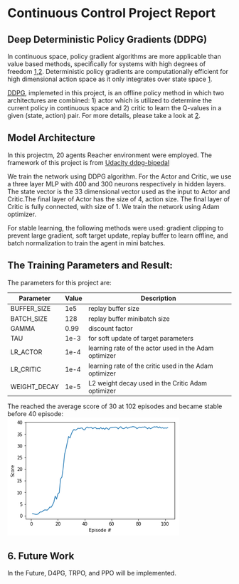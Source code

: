 # Continuous Control Project Report

## Deep Deterministic Policy Gradients (DDPG)
In continuous space, policy gradient algorithms are more applicable than value based methods, specifically for systems with high degrees of freedom [1](http://proceedings.mlr.press/v32/silver14.pdf),[2](https://arxiv.org/pdf/1509.02971.pdf). Deterministic policy gradients are computationally efficient for high dimensional action space as it only integrates over state space [1](http://proceedings.mlr.press/v32/silver14.pdf). 

[DDPG](https://arxiv.org/pdf/1509.02971.pdf), implemeted in this project, is an offline policy method in which two architectures are combined: 1) actor which is utilized to determine the current policy in continuous space and 2) critic to learn the Q-values in a given (state, action) pair. For more details, please take a look at [2](https://arxiv.org/pdf/1509.02971.pdf). 

## Model Architecture
In this projectm, 20 agents Reacher environment were employed. The framework of this project is from [Udacity ddpg-bipedal]( 
https://github.com/udacity/deep-reinforcement-learning/tree/master/ddpg-pendulum)

We train the network using DDPG algorithm. For the Actor and Critic, we use a three layer MLP with 400 and 300 neurons respectively in hidden layers. The state vector is the 33 dimensional vector used as the input to Actor and Critic.The final layer of Actor has the size of 4, action size. The final layer of Critic is fully connected, with size of 1. We train the network using Adam optimizer.

For stable learning, the following methods were used: gradient clipping to prevent large gradient, soft target update, replay buffer to learn offline, and batch normalization to train the agent in mini batches.

## The Training Parameters and Result:
The parameters for this project are:

| Parameter     | Value     | Description |
| ------------- | --------- | ------------- |
| BUFFER_SIZE  | 1e5  |  replay buffer size |
| BATCH_SIZE  | 128  | replay buffer minibatch size|
| GAMMA  | 0.99  | discount factor |
| TAU  | 1e-3  | for soft update of target parameters |
| LR_ACTOR  | 1e-4  | learning rate of the actor used in the Adam optimizer |
| LR_CRITIC  | 1e-4  | learning rate of the critic used in the Adam optimizer |
| WEIGHT_DECAY  | 1e-5  | L2 weight decay used in the Critic Adam optimizer |


The reached the average score of 30 at 102 episodes and became stable before 40 episode:
![alt text](https://github.com/AghaAmin/DRLND-P2-Continuous-Control/blob/master/images/result.png)


## 6. Future Work
In the Future, D4PG, TRPO, and PPO will be implemented.
